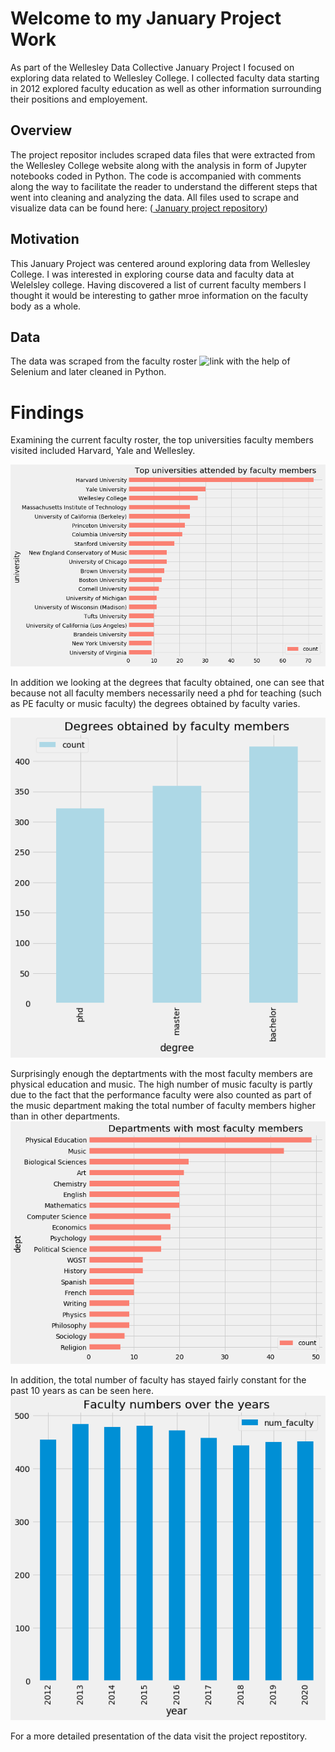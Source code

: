 # Welcome to my January Project Work

As part of the Wellesley Data Collective January Project I focused on exploring data related to Wellesley College. I collected faculty data starting in 2012 explored faculty education as well as other information surrounding their positions and employement. 

## Overview

The project repositor includes scraped data files that were extracted from the Wellesley College website along with the analysis in form of Jupyter notebooks coded in Python. The code is accompanied with comments along the way to facilitate the reader to understand the different steps that went into cleaning and analyzing the data. 
All files used to scrape and visualize data can be found here: (<a href="https://github.com/amock412/january_project"> January project repository</a>)

## Motivation 
This January Project was centered around exploring data from Wellesley College. I was interested in exploring course data and faculty data at Welelsley college. Having discovered a list of current faculty members I thought it would be interesting to gather mroe information on the faculty body as a whole.

## Data 
The data was scraped from the faculty roster ![link](https://www.wellesley.edu/provost/facultyroster) with the help of Selenium and later cleaned in Python.

# Findings 

Examining the current faculty roster, the top universities faculty members visited included Harvard, Yale and Wellesley. 


![image](/top_unis.png)


In addition we looking at the degrees that faculty obtained, one can see that because not all faculty members necessarily need a phd for teaching 
(such as PE faculty or music faculty) the degrees obtained by faculty varies. 

![image](/degrees.png)

Surprisingly enough the deptartments with the most faculty members are physical education and music. The high number of music faculty is partly due to the fact that the performance faculty were also counted as part of the music department making the total number of faculty members higher than in other departments.
![image](/facultybydept.png)

In addition, the total number of faculty has stayed fairly constant for the past 10 years as can be seen here. 
![image](/facultyovertime.png)

For a more detailed presentation of the data visit the project repostitory.

